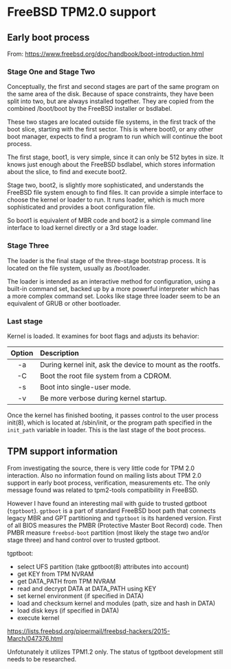FreeBSD TPM2.0 support
======================

## Early boot process

From: https://www.freebsd.org/doc/handbook/boot-introduction.html

### Stage One and Stage Two

Conceptually, the first and second stages are part of the same program on the
same area of the disk. Because of space constraints, they have been split into
two, but are always installed together. They are copied from the combined
/boot/boot by the FreeBSD installer or bsdlabel.

These two stages are located outside file systems, in the first track of the
boot slice, starting with the first sector. This is where boot0, or any other
boot manager, expects to find a program to run which will continue the boot
process.

The first stage, boot1, is very simple, since it can only be 512 bytes in size.
It knows just enough about the FreeBSD bsdlabel, which stores information about the slice, to find and execute boot2.

Stage two, boot2, is slightly more sophisticated, and understands the FreeBSD
file system enough to find files. It can provide a simple interface to choose
the kernel or loader to run. It runs loader, which is much more sophisticated
and provides a boot configuration file.

So boot1 is equivalent of MBR code and boot2 is a simple command line interface
to load kernel directly or a 3rd stage loader.

### Stage Three

The loader is the final stage of the three-stage bootstrap process. It is
located on the file system, usually as /boot/loader.

The loader is intended as an interactive method for configuration, using a
built-in command set, backed up by a more powerful interpreter which has a more
complex command set. Looks like stage three loader seem to be an equivalent of
GRUB or other bootloader.

### Last stage

Kernel is loaded. It examines for boot flags and adjusts its behavior:

| Option | Description |
|:------:|:------------|
|  -a    | During kernel init, ask the device to mount as the rootfs. |
|  -C    | Boot the root file system from a CDROM. |
|  -s    | Boot into single-user mode. |
|  -v    | Be more verbose during kernel startup. |

Once the kernel has finished booting, it passes control to the user process
init(8), which is located at /sbin/init, or the program path specified in the
`init_path` variable in loader. This is the last stage of the boot process.

## TPM support information

From investigating the source, there is very little code for TPM 2.0
interaction. Also no information found on mailing lists about TPM 2.0 support
in early boot process, verification, measurements etc. The only message found
was related to tpm2-tools compatibility in FreeBSD.

However I have found an interesting mail with guide to trusted gptboot
(`tgptboot`). `gptboot` is a part of standard FreeBSD boot path that connects
legacy MBR and GPT partitioning and `tgptboot` is its hardened version.
First of all BIOS measures the PMBR (Protective Master Boot Record) code. Then
PMBR measure `freebsd-boot` partition (most likely the stage two and/or stage
three) and hand control over to trusted gptboot.

tgptboot:
   - select UFS partition (take gptboot(8) attributes into account)
   - get KEY from TPM NVRAM
   - get DATA_PATH from TPM NVRAM
   - read and decrypt DATA at DATA_PATH using KEY
   - set kernel environment (if specified in DATA)
   - load and checksum kernel and modules (path, size and hash in DATA)
   - load disk keys (if specified in DATA)
   - execute kernel

https://lists.freebsd.org/pipermail/freebsd-hackers/2015-March/047376.html

Unfotunately it utilizes TPM1.2 only. The status of tgptboot development still
needs to be researched.